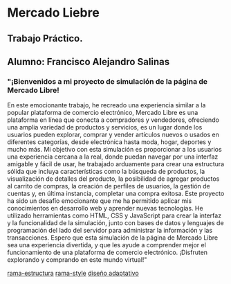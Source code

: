 # Mercado Liebre 
## Trabajo Práctico.
## Alumno: Francisco Alejandro Salinas
### "¡Bienvenidos a mi proyecto de simulación de la página de Mercado Libre!
 En este emocionante trabajo, he recreado una experiencia similar a la popular plataforma de comercio electrónico, Mercado Libre es una plataforma en línea que conecta a compradores y vendedores, ofreciendo una amplia variedad de productos y servicios, es un lugar donde los usuarios pueden explorar, comprar y vender artículos nuevos o usados en diferentes categorías, desde electrónica hasta moda, hogar, deportes y mucho más.
 Mi objetivo con esta simulación es proporcionar a los usuarios una experiencia cercana a la real, donde puedan navegar por una interfaz amigable y fácil de usar, he trabajado arduamente para crear una estructura sólida que incluya características como la búsqueda de productos, la visualización de detalles del producto, la posibilidad de agregar productos al carrito de compras,  la creación de perfiles de usuarios, la gestión de cuentas y, en última instancia, completar una compra exitosa.
 Este proyecto ha sido un desafío emocionante que me ha permitido aplicar mis conocimientos en desarrollo web y aprender nuevas tecnologías. He utilizado herramientas como HTML, CSS y JavaScript para crear la interfaz y la funcionalidad de la simulación, junto con bases de datos y lenguajes de programación del lado del servidor para administrar la información y las transacciones.
 Espero que esta simulación de la página de Mercado Libre sea una experiencia divertida, y que les ayude a comprender mejor el funcionamiento de una plataforma de comercio electrónico. ¡Disfruten explorando y comprando en este mundo virtual!"

[rama-estructura](https://github.com/Alejandrojoyero/mercadoLiebre/tree/AleSalinas-EstructuraSitioWeb)
[rama-style](https://github.com/Alejandrojoyero/mercadoLiebre/tree/css-estilos)
[diseño adaptativo](https://github.com/Alejandrojoyero/mercadoLiebre/tree/dise%C3%B1o-adaptativo)
